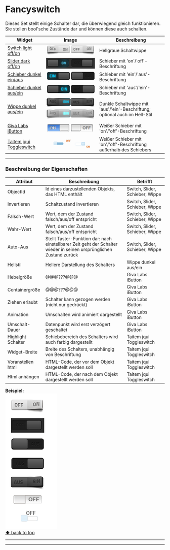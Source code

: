 # Fancyswitch
Dieses Set stellt einige Schalter dar, die überwiegend gleich funktionieren.  
Sie stellen bool'sche Zustände dar und können diese auch schalten.  

|Widget               | Image | Beschreibung|   
|---------------------|-------|-------------|
|[Switch light off/on](#Html-frame)  | ![001]|Hellgraue Schaltwippe|
[Slider dark off/on](#svg-shape) | ![002]|Schieber mit 'on'/'off'-Beschriftung|
[Schieber dunkel ein/aus](#iframe)       | ![003]|Schieber mit 'ein'/'aus'-Beschriftung|
[Schieber dunkel aus/ein](#image)         | ![004]|Schieber mit 'aus'/'ein'-Beschriftung|
[Wippe dunkel aus/ein](#link)           | ![005]![006]|Dunkle Schaltwippe mit 'aus'/'ein'-Beschriftung; optional auch im Hell-Stil|
[Giva Labs iButton](#border)       | ![007]| Weißer Schieber mit 'on'/'off'-Beschriftung|
[Taitem jqui Toggleswitch](#iframe-8)     | ![008]| Weißer Schieber mit 'on'/'off'-Beschriftung außerhalb des Schiebers|
 
*********************************************************

### Beschreibung der Eigenschaften 


Attribut|Beschreibung|Betrifft|
----|----|---|
ObjectId|Id eines darzustellenden Objekts, das HTML enthält|Switch, Slider, Schieber, Wippe  
Invertieren|Schaltzustand invertieren|Switch, Slider, Schieber, Wippe
Falsch-Wert|Wert, dem der Zustand falsch/aus/off entspricht|Switch, Slider, Schieber, Wippe
Wahr-Wert|Wert, dem der Zustand falsch/aus/off entspricht|Switch, Slider, Schieber, Wippe
Auto-Aus|Stellt Taster-Funktion dar: nach einstellbarer Zeit geht der Schalter wieder in seinen ursprünglichen Zustand zurück|Switch, Slider, Schieber, Wippe
Hellstil|Hellere Darstellung des Schalters|Wippe dunkel aus/ein
Hebelgröße|@@@???@@@|Giva Labs iButton
Containergröße|@@@???@@@|Giva Labs iButton
Ziehen erlaubt|Schalter kann gezogen werden (nicht nur gedrückt)|Giva Labs iButton
Animation|Umschalten wird animiert dargestellt|Giva Labs iButton
Umschalt-Dauer|Datenpunkt wird erst verzögert geschaltet|Giva Labs iButton
Highlight Schalter|Schiebebereich des Schalters wird auch farbig dargestellt|Taitem jqui Toggleswitch
Widget-Breite|Breite des Schalters, unabhängig von Beschriftung|Taitem jqui Toggleswitch
Voranstellen html|HTML-Code, der vor dem Objekt dargestellt werden soll|Taitem jqui Toggleswitch  
Html anhängen|HTML-Code, der nach dem Objekt dargestellt werden soll|Taitem jqui Toggleswitch  

**Beispiel:**  
![009]  
[:arrow_up: back to top ](#Fancyswitch)  
*********************************************************

*********************************************************

[001]: media/fancyswitch-1.png 
[002]: media/fancyswitch-2.png
[003]: media/fancyswitch-3.png
[004]: media/fancyswitch-4.png
[005]: media/fancyswitch-5.png
[006]: media/fancyswitch-6.png
[007]: media/fancyswitch_givalabsibutton.png
[008]: media/fancyswitch_taitem.png
[009]: media/fancyswitch_all.gif

